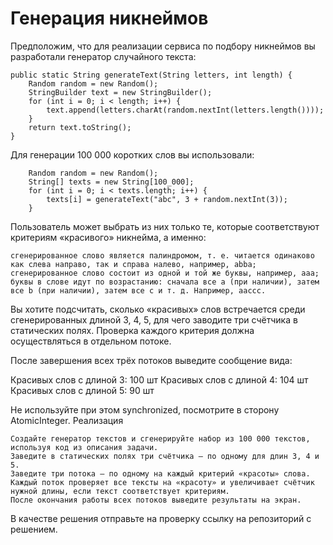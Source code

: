 # Генерация никнеймов

Предположим, что для реализации сервиса по подбору никнеймов вы разработали генератор случайного текста:

    public static String generateText(String letters, int length) {
        Random random = new Random();
        StringBuilder text = new StringBuilder();
        for (int i = 0; i < length; i++) {
            text.append(letters.charAt(random.nextInt(letters.length())));
        }
        return text.toString();
    }

Для генерации 100 000 коротких слов вы использовали:

        Random random = new Random();
        String[] texts = new String[100_000];
        for (int i = 0; i < texts.length; i++) {
            texts[i] = generateText("abc", 3 + random.nextInt(3));
        }

Пользователь может выбрать из них только те, которые соответствуют критериям «красивого» никнейма, а именно:

    сгенерированное слово является палиндромом, т. е. читается одинаково как слева направо, так и справа налево, например, abba;
    сгенерированное слово состоит из одной и той же буквы, например, aaa;
    буквы в слове идут по возрастанию: сначала все a (при наличии), затем все b (при наличии), затем все c и т. д. Например, aaccc.

Вы хотите подсчитать, сколько «красивых» слов встречается среди сгенерированных длиной 3, 4, 5, для чего заводите три счётчика в статических полях. Проверка каждого критерия должна осуществляться в отдельном потоке.

После завершения всех трёх потоков выведите сообщение вида:

Красивых слов с длиной 3: 100 шт
Красивых слов с длиной 4: 104 шт
Красивых слов с длиной 5: 90 шт

Не используйте при этом synchronized, посмотрите в сторону AtomicInteger.
Реализация

    Создайте генератор текстов и сгенерируйте набор из 100 000 текстов, используя код из описания задачи.
    Заведите в статических полях три счётчика — по одному для длин 3, 4 и 5.
    Заведите три потока — по одному на каждый критерий «красоты» слова. Каждый поток проверяет все тексты на «красоту» и увеличивает счётчик нужной длины, если текст соответствует критериям.
    После окончания работы всех потоков выведите результаты на экран.

В качестве решения отправьте на проверку ссылку на репозиторий с решением.

